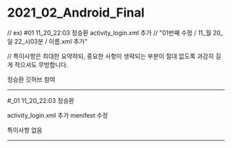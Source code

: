 # 2021_02_Android_Final

//  ex) #01 11_20_22:03 정승환 activity_login.xml 추가 
//  "01번째 수정 / 11_월 20_일 22_시03분 / 이름.xml 추가"

//  특이사항은 최대한 요약하되, 중요한 사항이 생략되는 부분이 절대 없도록 과감히 길게 적으셔도 무방합니다.

정승환 깃허브 참여


*****************************************************************************************************
#_01
11_20_22:03 정승환

activity_login.xml 추가 
menifest 수정

특이사항 없음
*****************************************************************************************************
